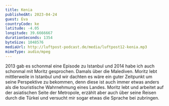 ```yaml
---
title: Kenia
publishedAt: 2023-04-24
guest: Eva
countryCode: ke
latitude: -4.05
longitude: 39.6666667
durationSeconds: 1354
byteSize: 1048576 
mediaUrl: http://luftpost-podcast.de/media/luftpost12-kenia.mp3
mimeType: audio/mpeg
---
```


2013 gab es schonmal eine Episode zu Istanbul und 2014 habe ich auch schonmal mit Moritz gesprochen. Damals über die Malediven. Moritz lebt mittlerweile in Istanbul und wir dachten es wäre ein guter Zeitpunkt um seine Perspektive zu bekommen, denn diese ist auch immer etwas anders als die touristische Wahrnehmung eines Landes. Moritz lebt und arbeitet auf der asiatischen Seite der Metropole, erzählt aber auch über seine Reisen durch die Türkei und versucht mir sogar etwas die Sprache bei zubringen.
